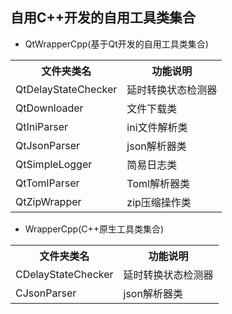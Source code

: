 自用C++开发的自用工具类集合
---
+ QtWrapperCpp(基于Qt开发的自用工具类集合)
<table>
	<tr>
		<th>文件夹类名</th>
		<th>功能说明</th>
	</tr>
	<tr>
		<td>QtDelayStateChecker</td>
		<td>延时转换状态检测器</td>
	</tr>
	<tr>
		<td>QtDownloader</td>
		<td>文件下载类</td>
	</tr>
	<tr>
		<td>QtIniParser</td>
		<td>ini文件解析类</td>
	</tr>
	<tr>
		<td>QtJsonParser</td>
		<td>json解析器类</td>
	</tr>
	<tr>
		<td>QtSimpleLogger</td>
		<td>简易日志类</td>
	</tr>
	<tr>
		<td>QtTomlParser</td>
		<td>Toml解析器类</td>
	</tr>
	<tr>
		<td>QtZipWrapper</td>
		<td>zip压缩操作类</td>
	</tr>
</table>

+ WrapperCpp(C++原生工具类集合)
<table>
	<tr>
		<th>文件夹类名</th>
		<th>功能说明</th>
	</tr>
	<tr>
		<td>CDelayStateChecker</td>
		<td>延时转换状态检测器</td>
	</tr>
	<tr>
		<td>CJsonParser</td>
		<td>json解析器类</td>
	</tr>
</table>